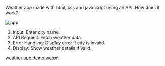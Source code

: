 Weather app made with html, css and javascript using an API. How does it work?

![app](https://github.com/user-attachments/assets/731ff229-0808-45fa-a9c9-00fb5d03e920)

1. Input: Enter city name.
2. API Request: Fetch weather data.
3. Error Handling: Display error if city is invalid.
4. Display: Show weather details if valid.


[weather app demo.webm](https://github.com/user-attachments/assets/12022942-a3cf-487e-a14a-b9a4ffb565b4)
